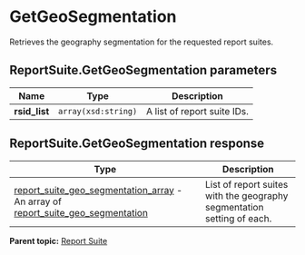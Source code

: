 # GetGeoSegmentation

Retrieves the geography segmentation for the requested report suites.

## ReportSuite.GetGeoSegmentation parameters

|Name|Type|Description|
|----|----|-----------|
|**rsid_list** |`array(xsd:string)` |A list of report suite IDs.|

## ReportSuite.GetGeoSegmentation response

|Type|Description|
|----|-----------|
| [report_suite_geo_segmentation_array](../../data_types/r_report_suite_geo_segmentation_array.md#) - An array of [report_suite_geo_segmentation](../../data_types/r_report_suite_geo_segmentation.md#) |List of report suites with the geography segmentation setting of each.|

**Parent topic:** [Report Suite](../../methods/report_suite/r_methods_reportsuite.md)

